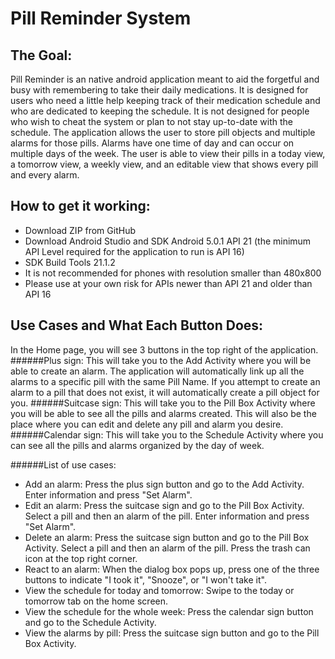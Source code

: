 Pill Reminder System
===

The Goal:
---
Pill Reminder is an native android application meant to aid the forgetful and busy with remembering to take their daily medications. It is designed for users who need a little help keeping track of their medication schedule and who are dedicated to keeping the schedule. It is not designed for people who wish to cheat the system or plan to not stay up-to-date with the schedule. The application allows the user to store pill objects and multiple alarms for those pills. Alarms have one time of day and can occur on multiple days of the week. The user is able to view their pills in a today view, a tomorrow view, a weekly view, and an editable view that shows every pill and every alarm.

How to get it working:
---
- Download ZIP from GitHub
- Download Android Studio and SDK Android 5.0.1 API 21 (the minimum API Level required for the application to run is API 16)
- SDK Build Tools 21.1.2
- It is not recommended for phones with resolution smaller than 480x800
- Please use at your own risk for APIs newer than API 21 and older than API 16

Use Cases and What Each Button Does:
---
In the Home page, you will see 3 buttons in the top right of the application.
######Plus sign: 
This will take you to the Add Activity where you will be able to create an alarm. The application will automatically link up all the alarms to a specific pill with the same Pill Name. If you attempt to create an alarm to a pill that does not exist, it will automatically create a pill object for you.
######Suitcase sign: 
This will take you to the Pill Box Activity where you will be able to see all the pills and alarms created. This will also be the place where you can edit and delete any pill and alarm you desire.
######Calendar sign: 
This will take you to the Schedule Activity where you can see all the pills and alarms organized by the day of week.

######List of use cases:
- Add an alarm: Press the plus sign button and go to the Add Activity. Enter information and press "Set Alarm".
- Edit an alarm: Press the suitcase sign and go to the Pill Box Activity. Select a pill and then an alarm of the pill. Enter information and press "Set Alarm".
- Delete an alarm: Press the suitcase sign button and go to the Pill Box Activity. Select a pill and then an alarm of the pill. Press the trash can icon at the top right corner.
- React to an alarm: When the dialog box pops up, press one of the three buttons to indicate "I took it", "Snooze", or "I won't take it".
- View the schedule for today and tomorrow: Swipe to the today or tomorrow tab on the home screen.
- View the schedule for the whole week: Press the calendar sign button and go to the Schedule Activity.
- View the alarms by pill: Press the suitcase sign button and go to the Pill Box Activity.
